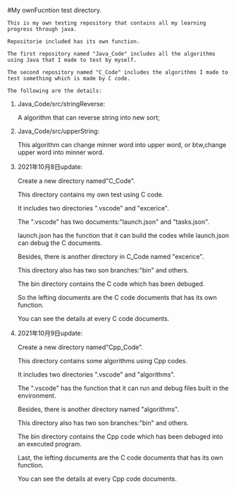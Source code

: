 #My ownFucntion test directory.

	This is my own testing repository that contains all my learning progress through java.

	Repositorie included has its own function.

	The first repository named "Java_Code" includes all the algorithms using Java that I made to test by myself.
	
	The second repository named "C_Code" includes the algorithms I made to test something which is made by C code.

	The following are the details:

1.	Java_Code/src/stringReverse:

	A algorithm that can reverse string into new sort;

2.	Java_Code/src/upperString:

	This algorithm can change minner word into upper word, or btw,change upper word into minner word.

3.	2021年10月8日update:

	Create a new directory named"C_Code".

	This directory contains my own test using C code.

	It includes two directories ".vscode" and "excerice".

	The ".vscode" has two documents:"launch.json" and "tasks.json".

	launch.json has the function that it can build the codes while launch.json can debug the C documents.
  
	Besides, there is another directory in C_Code named "excerice".

	This directory also has two son branches:"bin" and others.

	The bin directory contains the C code which has been debuged.

	So the lefting documents are the C code documents that has its own function.

	You can see the details at every C code documents. 

4.	2021年10月9日update:

	Create a new directory named"Cpp_Code".

	This directory contains some algorithms using Cpp codes.

	It includes two directories ".vscode" and "algorithms".

	The ".vscode" has the function that it can run and debug files built in the environment.
  
	Besides, there is another directory named "algorithms".

	This directory also has two son branches:"bin" and others.

	The bin directory contains the Cpp code which has been debuged into an executed program.

	Last, the lefting documents are the C code documents that has its own function.

	You can see the details at every Cpp code documents. 
